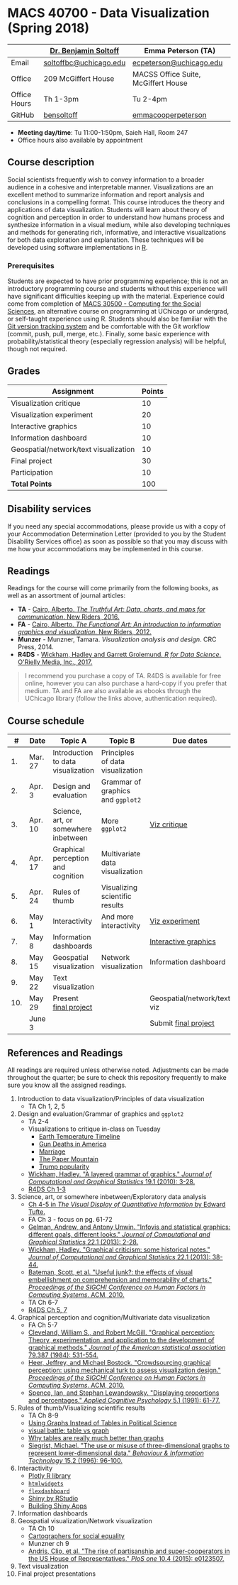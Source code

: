 # MACS 40700 - Data Visualization (Spring 2018)

|  | [Dr. Benjamin Soltoff](http://www.bensoltoff.com/) | Emma Peterson (TA) |
|--------------|----------------------------------------------------|-------------------------------------------------------------|
| Email | soltoffbc@uchicago.edu | ecpeterson@uchicago.edu |
| Office | 209 McGiffert House | MACSS Office Suite, McGiffert House |
| Office Hours | Th 1-3pm | Tu 2-4pm |
| GitHub | [bensoltoff](https://github.com/bensoltoff) | [emmacooperpeterson](https://github.com/emmacooperpeterson) |

* **Meeting day/time**: Tu 11:00-1:50pm, Saieh Hall, Room 247
* Office hours also available by appointment

## Course description

Social scientists frequently wish to convey information to a broader audience in a cohesive and interpretable manner. Visualizations are an excellent method to summarize information and report analysis and conclusions in a compelling format. This course introduces the theory and applications of data visualization. Students will learn about theory of cognition and perception in order to understand how humans process and synthesize information in a visual medium, while also developing techniques and methods for generating rich, informative, and interactive visualizations for both data exploration and explanation. These techniques will be developed using software implementations in [R](https://www.r-project.org/).

### Prerequisites

Students are expected to have prior programming experience; this is not an introductory programming course and students without this experience will have significant difficulties keeping up with the material. Experience could come from completion of [MACS 30500 - Computing for the Social Sciences](http://cfss.uchicago.edu/), an alternative course on programming at UChicago or undergrad, or self-taught experience using R. Students should also be familiar with the [Git version tracking system](https://git-scm.com/) and be comfortable with the Git workflow (commit, push, pull, merge, etc.). Finally, some basic experience with probability/statistical theory (especially regression analysis) will be helpful, though not required.

## Grades

| Assignment | Points |
|------------------|--------|
| Visualization critique | 10 |
| Visualization experiment | 20 |
| Interactive graphics | 10 |
| Information dashboard | 10 |
| Geospatial/network/text visualization | 10 |
| Final project | 30 |
| Participation | 10 |
| **Total Points** | 100 |

## Disability services

If you need any special accommodations, please provide us with a copy of your Accommodation Determination Letter (provided to you by the Student Disability Services office) as soon as possible so that you may discuss with me how your accommodations may be implemented in this course.

## Readings

Readings for the course will come primarily from the following books, as well as an assortment of journal articles:

* **TA** - [Cairo, Alberto. *The Truthful Art: Data, charts, and maps for communication*. New Riders, 2016.](http://proquestcombo.safaribooksonline.com.proxy.uchicago.edu/book/databases-and-reporting-tools/9780133440492)
* **FA** - [Cairo, Alberto. *The Functional Art: An introduction to information graphics and visualization*. New Riders, 2012.](http://proquestcombo.safaribooksonline.com.proxy.uchicago.edu/book/graphic-design/9780133041187)
* **Munzer** - Munzner, Tamara. *Visualization analysis and design*. CRC Press, 2014.
* **R4DS** - [Wickham, Hadley and Garrett Grolemund. *R for Data Science*. O'Rielly Media, Inc., 2017.](http://r4ds.had.co.nz/)

> I recommend you purchase a copy of TA. R4DS is available for free online, however you can also purchase a hard-copy if you prefer that medium. TA and FA are also available as ebooks through the UChicago library (follow the links above, authentication required).

## Course schedule

| # | Date | Topic A | Topic B | Due dates |
|-----|---------|-------------------------------------------------------|-----------------------------------|------------------------------------------------------|
| 1. | Mar. 27 | Introduction to data visualization | Principles of data visualization |  |
| 2. | Apr. 3 | Design and evaluation | Grammar of graphics and `ggplot2` |  |
| 3. | Apr. 10 | Science, art, or somewhere inbetween | More `ggplot2` | [Viz critique](assignments/critique-grammar.md) |
| 4. | Apr. 17 | Graphical perception and cognition | Multivariate data visualization |  |
| 5. | Apr. 24 | Rules of thumb | Visualizing scientific results |  |
| 6. | May 1 | Interactivity | And more interactivity | [Viz experiment](assignments/experiment.md) |
| 7. | May 8 | Information dashboards |  | [Interactive graphics](assignments/interactivity.md) |
| 8. | May 15 | Geospatial visualization | Network visualization | Information dashboard |
| 9. | May 22 | Text visualization |  |  |
| 10. | May 29 | Present [final project](assignments/final-project.md) |  | Geospatial/network/text viz |
|  | June 3 |  |  | Submit [final project](assignments/final-project.md) |

## References and Readings

All readings are required unless otherwise noted. Adjustments can be made throughout the quarter; be sure to check this repository frequently to make sure you know all the assigned readings.

1. Introduction to data visualization/Principles of data visualization
    * TA Ch 1, 2, 5
1. Design and evaluation/Grammar of graphics and `ggplot2`
    * TA 2-4
    * Visualizations to critique in-class on Tuesday
        * [Earth Temperature Timeline](https://xkcd.com/1732/)
        * [Gun Deaths in America](https://fivethirtyeight.com/features/gun-deaths/)
        * [Marriage](https://xkcd.com/1431/)
        * [The Paper Mountain](http://www.nature.com/news/the-top-100-papers-1.16224)
        * [Trump popularity](https://projects.fivethirtyeight.com/trump-approval-ratings/)
    * [Wickham, Hadley. "A layered grammar of graphics." *Journal of Computational and Graphical Statistics* 19.1 (2010): 3-28.](http://www-tandfonline-com.proxy.uchicago.edu/doi/abs/10.1198/jcgs.2009.07098)
    * [R4DS Ch 1-3](http://r4ds.had.co.nz/)
1. Science, art, or somewhere inbetween/Exploratory data analysis
    * [Ch 4-5 in *The Visual Display of Quantitative Information* by Edward Tufte.](https://canvas.uchicago.edu/courses/15305/files?preview=1426507)
    * FA Ch 3 - focus on pg. 61-72
    * [Gelman, Andrew, and Antony Unwin. "Infovis and statistical graphics: different goals, different looks." *Journal of Computational and Graphical Statistics* 22.1 (2013): 2-28.](http://www-tandfonline-com.proxy.uchicago.edu/doi/full/10.1080/10618600.2012.761137)
    * [Wickham, Hadley. "Graphical criticism: some historical notes." *Journal of Computational and Graphical Statistics* 22.1 (2013): 38-44.](http://www-tandfonline-com.proxy.uchicago.edu/doi/full/10.1080/10618600.2012.761140?src=recsys)
    * [Bateman, Scott, et al. "Useful junk?: the effects of visual embellishment on comprehension and memorability of charts." *Proceedings of the SIGCHI Conference on Human Factors in Computing Systems*. ACM, 2010.](http://www.cedma-europe.org/newsletter%20articles/misc/The%20Effects%20of%20Visual%20Embellishment%20on%20Comprehension%20and%20Memorability%20of%20Charts.pdf)
    * TA Ch 6-7
    * [R4DS Ch 5, 7](http://r4ds.had.co.nz/exploratory-data-analysis.html)
1. Graphical perception and cognition/Multivariate data visualization
    * FA Ch 5-7
    * [Cleveland, William S., and Robert McGill. "Graphical perception: Theory, experimentation, and application to the development of graphical methods." *Journal of the American statistical association* 79.387 (1984): 531-554.](http://www.jstor.org.proxy.uchicago.edu/stable/2288400)
    * [Heer, Jeffrey, and Michael Bostock. "Crowdsourcing graphical perception: using mechanical turk to assess visualization design." *Proceedings of the SIGCHI Conference on Human Factors in Computing Systems*. ACM, 2010.](http://dl.acm.org.proxy.uchicago.edu/citation.cfm?id=1753357&CFID=745610279&CFTOKEN=53601915)
    * [Spence, Ian, and Stephan Lewandowsky. "Displaying proportions and percentages." *Applied Cognitive Psychology* 5.1 (1991): 61-77.](http://onlinelibrary.wiley.com.proxy.uchicago.edu/doi/10.1002/acp.2350050106/abstract;jsessionid=E21007114F95498B3EA95F35DD6A21BF.f03t04)
1. Rules of thumb/Visualizing scientific results
    * TA Ch 8-9
    * [Using Graphs Instead of Tables in Political Science](http://www.jstor.org.proxy.uchicago.edu/stable/20446574?seq=1#page_scan_tab_contents)
    * [visual battle: table vs graph](http://www.storytellingwithdata.com/blog/2011/11/visual-battle-table-vs-graph)
    * [Why tables are really much better than graphs](http://andrewgelman.com/2009/04/01/why_tables_are/)
    * [Siegrist, Michael. "The use or misuse of three-dimensional graphs to represent lower-dimensional data." *Behaviour & Information Technology* 15.2 (1996): 96-100.](http://web.b.ebscohost.com.proxy.uchicago.edu/ehost/detail/detail?sid=7f75c721-2db0-4d09-9a39-4c63f8cdae48%40sessionmgr103&vid=0&hid=107&bdata=JnNpdGU9ZWhvc3QtbGl2ZSZzY29wZT1zaXRl#AN=7613951&db=iih)
1. Interactivity
    * [Plotly R library](https://plot.ly/r/)
    * [`htmlwidgets`](http://www.htmlwidgets.org/)
    * [`flexdashboard`](http://rmarkdown.rstudio.com/flexdashboard/)
    * [Shiny by RStudio](https://shiny.rstudio.com/)
    * [Building Shiny Apps](http://cfss.uchicago.edu/shiny001_abc.html)
1. Information dashboards
1. Geospatial visualization/Network visualization
    * TA Ch 10
    * [Cartographers for social equality](https://www.youtube.com/watch?v=vVX-PrBRtTY)
    * Munzner ch 9
    * [Andris, Clio, et al. "The rise of partisanship and super-cooperators in the US House of Representatives." *PloS one* 10.4 (2015): e0123507.](http://journals.plos.org/plosone/article?id=10.1371/journal.pone.0123507)
1. Text visualization
1. Final project presentations
